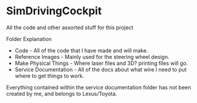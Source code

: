 # SimDrivingCockpit
All the code and other assorted stuff for this project

Folder Explanation
<ul>
  <li>Code - All of the code that I have made and will make.</li>
  <li>Reference Images - Mainly used for the steering wheel design.</li>
  <li>Make Physical Things - Where laser files and 3D? printing files will go.</li>
<li>Service Documentation - All of the docs about what wire I need to put where to get things to work.</li>
</ul>
Everything contained within the service documentation folder has not been created by me, and belongs to Lexus/Toyota.
